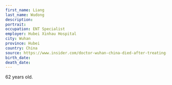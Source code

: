 ```yaml
---
first_name: Liang
last_name: Wudong
description: 
portrait: 
occupation: ENT Specialist
employer: Hubei Xinhau Hospital
city: Wuhan
province: Hubei
country: China
source: https://www.insider.com/doctor-wuhan-china-died-after-treating-coronavirus-patients-2020-1
birth_date: 
death_date: 
---
```


62 years old.